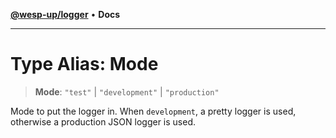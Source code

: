 [**@wesp-up/logger**](../README.md) • **Docs**

---

# Type Alias: Mode

> **Mode**: `"test"` \| `"development"` \| `"production"`

Mode to put the logger in. When `development`, a pretty logger is used,
otherwise a production JSON logger is used.
